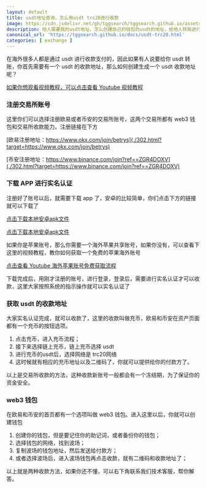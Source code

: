 ```yaml
---
layout: default
title: usdt地址查询，怎么用usdt trc20进行收款
image: https://cdn.jsdelivr.net/gh/tggsearch/tggsearch.github.io/assets/img/usdt-1.webp
description: 他人需要我的usdt地址，怎么创建自己的钱包的usdt的地址，给他人转账进行收款。usdt trc20的地址怎么查询，怎么收他人的钱。
canonical_url: 'https://tggsearch.github.io/docs/usdt-trc20.html'
categories: [ exchange ]
---
```

在海外很多人都是通过 usdt 进行收款支付的，因此如果有人说要给你 usdt 转账，你首先需要有一个 usdt 的收款地址，那么如何创建生成一个 usdt 收款地址呢？

[如果你想观看视频教程，可以点击查看 Youtube 视频教程](./302.html?target=https://youtu.be/kU1nYR6Am6I)

### 注册交易所账号
这里你们可以选择注册欧易或者币安的交易所账号，这两个交易所都有 web3 钱包和交易所收款能力。注册链接在下方

[欧易注册地址：https://www.okx.com/join/betrys](./302.html?target=https://www.okx.com/join/betrys)

[币安注册地址：https://www.binance.com/join?ref==ZGR4DOXV](./302.html?target=https://www.binance.com/join?ref==ZGR4DOXV)

### 下载 APP 进行实名认证
注册好了账号以后，就需要下载 app 了，安卓的比较简单，你们点击下方的链接就可以下载了

[点击下载本地安卓apk文件](https://static.pyruas.cn/upgradeapp/okx-android.apk "download")

[点击下载本地安卓apk文件](https://download-1306379396.file.myqcloud.com/pack/BNApp.apk "download")

如果你是苹果账号，那么你需要一个海外苹果共享账号，如果你没有，可以查看下这里的视频教程，教你如何获取一个免费的苹果海外账号

[点击查看 Youtube 海外苹果账号免费获取流程](./302.html?target=https://youtu.be/rrJLzsvVSiM)

下载完成后，用刚才注册的账号，进行登录，登录后，需要进行实名认证才可以收款，这里大家按照系统的指示操作就可以实名认证了

### 获取 usdt 的收款地址
大家实名认证完成，就可以收款了，这里的收款叫做充币，欧易和币安在资产页面都有一个充币的按钮选项。

1. 点击充币，进入充币流程；
2. 接下来选择链上充币，链上充币选择 usdt
3. 进行充币的usdt后，选择网络是 trc20网络
4. 这时候就有相应的充币地址以及二维码了，你就可以提供给你的付款方了。

以上是交易所收款的方法，这种收款新账号一般都会有一个冻结期，为了保证你的资金安全。

### web3 钱包
在欧易和币安的首页都有一个选项叫做 web3 钱包。进入这里以后，你就可以创建钱包

1. 创建你的钱包，但是要记住你的助记词，或者备份你的钱包；
2. 选择钱包的网络，找到波场；
3. 复制波场的钱包地址，然后发送给付款方；
4. 或者选择波场后，进入波场钱包再点击收款，就有二维码和收款地址了；

以上就是两种收款方法，如果你还不懂，可以右下角联系我们技术客服，帮你解答。